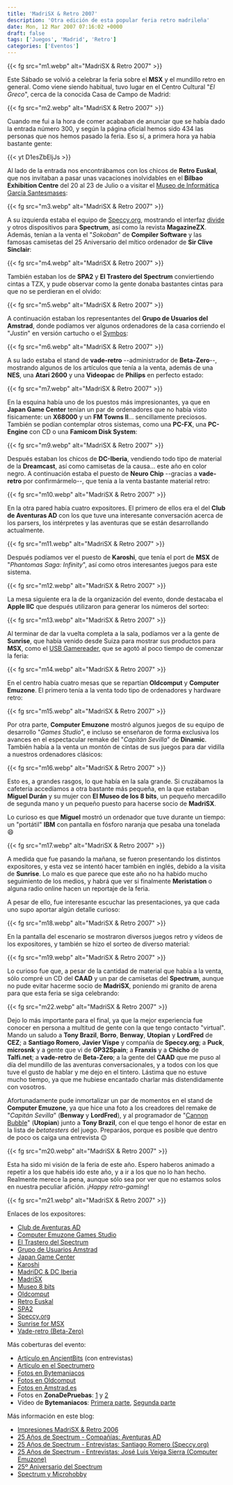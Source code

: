 ```yaml
---
title: 'MadriSX & Retro 2007'
description: 'Otra edición de esta popular feria retro madrileña'
date: Mon, 12 Mar 2007 07:16:02 +0000
draft: false
tags: ['Juegos', 'Madrid', 'Retro']
categories: ['Eventos']
---
```


{{< fg src="m1.webp" alt="MadriSX & Retro 2007" >}}

Este Sábado se volvió a celebrar la feria sobre el **MSX** y el mundillo retro en general. Como viene siendo habitual, tuvo lugar en el Centro Cultural "_El Greco_", cerca de la conocida Casa de Campo de Madrid:

{{< fg src="m2.webp" alt="MadriSX & Retro 2007" >}}

Cuando me fui a la hora de comer acababan de anunciar que se había dado la entrada número 300, y según la página oficial hemos sido 434 las personas que nos hemos pasado la feria. Eso sí, a primera hora ya habia bastante gente:

{{< yt D1esZbEljJs >}}

Al lado de la entrada nos encontrábamos con los chicos de **Retro Euskal**, que nos invitaban a pasar unas vacaciones inolvidables en el **Bilbao Exhibition Centre** del 20 al 23 de Julio o a visitar el [Museo de Informática García Santesmases](http://www.fdi.ucm.es/migs/):

{{< fg src="m3.webp" alt="MadriSX & Retro 2007" >}}

A su izquierda estaba el equipo de [Speccy.org](http://speccy.org/), mostrando el interfaz [divide](http://baze.au.com/divide/) y otros dispositivos para **Spectrum**, así como la revista **MagazineZX**. Además, tenían a la venta el "_Sokoban_" de **Compiler Software** y las famosas camisetas del 25 Aniversario del mítico ordenador de **Sir Clive Sinclair**:

{{< fg src="m4.webp" alt="MadriSX & Retro 2007" >}}

También estaban los de **SPA2** y **El Trastero del Spectrum** conviertiendo cintas a TZX, y pude observar como la gente donaba bastantes cintas para que no se perdieran en el olvido:

{{< fg src="m5.webp" alt="MadriSX & Retro 2007" >}}

A continuación estaban los representantes del **Grupo de Usuarios del Amstrad**, donde podíamos ver algunos ordenadores de la casa corriendo el "_Justin_" en versión cartucho o el [Symbos](http://es.wikipedia.org/wiki/SymbOS):

{{< fg src="m6.webp" alt="MadriSX & Retro 2007" >}}

A su lado estaba el stand de **vade-retro** --administrador de **Beta-Zero**--, mostrando algunos de los artículos que tenía a la venta, además de una **NES**, una **Atari 2600** y una **Videopac** de **Philips** en perfecto estado:

{{< fg src="m7.webp" alt="MadriSX & Retro 2007" >}}

En la esquina había uno de los puestos más impresionantes, ya que en **Japan Game Center** tenían un par de ordenadores que no había visto físicamente: un **X68000** y un **FM Towns II**... sencillamente preciosos. También se podían contemplar otros sistemas, como una **PC-FX**, una **PC-Engine** con CD o una **Famicom Disk System**:

{{< fg src="m9.webp" alt="MadriSX & Retro 2007" >}}

Después estaban los chicos de **DC-Iberia**, vendiendo todo tipo de material de la **Dreamcast**, así como camisetas de la causa... este año en color negro. A continuación estaba el puesto de **Neuro Chip** --gracias a **vade-retro** por confirmármelo--, que tenía a la venta bastante material retro:

{{< fg src="m10.webp" alt="MadriSX & Retro 2007" >}}

En la otra pared había cuatro expositores. El primero de ellos era el del **Club de Aventuras AD** con los que tuve una interesante conversación acerca de los parsers, los intérpretes y las aventuras que se están desarrollando actualmente.

{{< fg src="m11.webp" alt="MadriSX & Retro 2007" >}}

Después podíamos ver el puesto de **Karoshi**, que tenía el port de **MSX** de "_Phantomas Saga: Infinity_", así como otros interesantes juegos para este sistema.

{{< fg src="m12.webp" alt="MadriSX & Retro 2007" >}}

La mesa siguiente era la de la organización del evento, donde destacaba el **Apple IIC** que después utilizaron para generar los números del sorteo:

{{< fg src="m13.webp" alt="MadriSX & Retro 2007" >}}

Al terminar de dar la vuelta completa a la sala, podíamos ver a la gente de **Sunrise**, que había venido desde Suiza para mostrar sus productos para **MSX**, como el [USB Gamereader](http://www.msx.ch/sunformsx/products/hardware/usbgamereader.html), que se agotó al poco tiempo de comenzar la feria:

{{< fg src="m14.webp" alt="MadriSX & Retro 2007" >}}

En el centro había cuatro mesas que se repartían **Oldcomput** y **Computer Emuzone**. El primero tenía a la venta todo tipo de ordenadores y hardware retro:

{{< fg src="m15.webp" alt="MadriSX & Retro 2007" >}}

Por otra parte, **Computer Emuzone** mostró algunos juegos de su equipo de desarrollo "_Games Studio_", e incluso se enseñaron de forma exclusiva los avances en el espectacular remake del "_Capitán Sevilla_" de **Dinamic**. También había a la venta un montón de cintas de sus juegos para dar vidilla a nuestros ordenadores clásicos:

{{< fg src="m16.webp" alt="MadriSX & Retro 2007" >}}

Esto es, a grandes rasgos, lo que había en la sala grande. Si cruzábamos la cafetería accedíamos a otra bastante más pequeña, en la que estaban **Miguel Durán** y su mujer con **El Museo de los 8 bits**, un pequeño mercadillo de segunda mano y un pequeño puesto para hacerse socio de **MadriSX**.

Lo curioso es que **Miguel** mostró un ordenador que tuve durante un tiempo: un "portátil" **IBM** con pantalla en fósforo naranja que pesaba una tonelada :smile:

{{< fg src="m17.webp" alt="MadriSX & Retro 2007" >}}

A medida que fue pasando la mañana, se fueron presentando los distintos expositores, y esta vez se intentó hacer también en inglés, debido a la visita de **Sunrise**. Lo malo es que parece que este año no ha habido mucho seguimiento de los medios, y habrá que ver si finalmente **Meristation** o alguna radio online hacen un reportaje de la feria.

A pesar de ello, fue interesante escuchar las presentaciones, ya que cada uno supo aportar algún detalle curioso:

{{< fg src="m18.webp" alt="MadriSX & Retro 2007" >}}

En la pantalla del escenario se mostraron diversos juegos retro y vídeos de los expositores, y también se hizo el sorteo de diverso material:

{{< fg src="m19.webp" alt="MadriSX & Retro 2007" >}}

Lo curioso fue que, a pesar de la cantidad de material que había a la venta, sólo compré un CD del **CAAD** y un par de camisetas del **Spectrum**, aunque no pude evitar hacerme socio de **MadriSX**, poniendo mi granito de arena para que esta feria se siga celebrando:

{{< fg src="m22.webp" alt="MadriSX & Retro 2007" >}}

Dejo lo más importante para el final, ya que la mejor experiencia fue conocer en persona a multitud de gente con la que tengo contacto "virtual". Mando un saludo a **Tony Brazil**, **Borro**, **Benway**, **Utopian** y **LordFred** de **CEZ**; a **Santiago Romero**, **Javier Víspe** y compañía de **Speccy.org**; a **Puck**, **microsnk** y a gente que vi de **GP32Spain**; a **Franxis** y a **Chicho** de **Talfi.net**; a **vade-retro** de **Beta-Zero**; a la gente del **CAAD** que me puso al día del mundillo de las aventuras conversacionales, y a todos con los que tuve el gusto de hablar y me dejo en el tintero. Lástima que no estuve mucho tiempo, ya que me hubiese encantado charlar más distendidamente con vosotros.

Afortunadamente pude inmortalizar un par de momentos en el stand de **Computer Emuzone**, ya que hice una foto a los creadores del remake de "_Capitán Sevilla_" (**Benway** y **LordFred**), y al programador de "[Cannon Bubble](http://cezgs.computeremuzone.com/ficha.php?id=14)" (**Utopian**) junto a **Tony Brazil**, con el que tengo el honor de estar en la lista de _betatesters_ del juego. Preparáos, porque es posible que dentro de poco os caiga una entrevista :wink:

{{< fg src="m20.webp" alt="MadriSX & Retro 2007" >}}

Esta ha sido mi visión de la feria de este año. Espero haberos animado a repetir a los que habéis ido este año, y a ir a los que no lo han hecho. Realmente merece la pena, aunque sólo sea por ver que no estamos solos en nuestra peculiar afición. ¡_Happy retro-gaming_!

{{< fg src="m21.webp" alt="MadriSX & Retro 2007" >}}

Enlaces de los expositores:

*   [Club de Aventuras AD](http://www.caad.es/index.php)
*   [Computer Emuzone Games Studio](http://cezgs.computeremuzone.com/)
*   [El Trastero del Spectrum](http://www.speccy.org/trastero/)
*   [Grupo de Usuarios Amstrad](http://wiki.madrisx.org/wiki/index.php/Grupo_de_Usuarios_de_Amstrad)
*   [Japan Game Center](http://wiki.madrisx.org/wiki/index.php/Japan_Game_Center)
*   [Karoshi](http://karoshi.msxgamesbox.com/)
*   [MadriDC & DC Iberia](http://www.dciberia.net/tiki-view_articles.php)
*   [MadriSX](http://wiki.madrisx.org/)
*   [Museo 8 bits](http://www.museo8bits.com/)
*   [Oldcomput](http://www.oldcomput.8k.com/)
*   [Retro Euskal](http://www.retroeuskal.org/)
*   [SPA2](http://www.speccy.org/spa2/)
*   [Speccy.org](http://www.speccy.org/)
*   [Sunrise for MSX](http://www.msx.ch/sunformsx/)
*   [Vade-retro (Beta-Zero)](http://www.beta-zero.com/e107_plugins/forum/forum_viewtopic.php?619)

Más coberturas del evento:

*   [Artículo en AncientBits](http://ancientbits.bytemaniacos.com/HTML/Ancient%20Bits.htm) (con entrevistas)
*   [Artículo en el Spectrumero](http://www.speccy.org/spectrumero/party2/madridsx07.htm)
*   [Fotos en Bytemaniacos](http://www.bytemaniacos.com/galeria/main.php/v/reuniones/)
*   [Fotos en Oldcomput](http://www.oldcomput.8k.com/html/madrisx_2007.html)
*   [Fotos en Amstrad.es](http://www.amstrad.es/forum/viewtopic.php?p=7486#7486)
*   Fotos en **ZonaDePruebas**: [1](http://www.zonadepruebas.com/modules/newbb/viewtopic.php?topic_id=2026&forum=17&viewmode=flat&order=ASC&start=0) y [2](http://www.zonadepruebas.com/modules/newbb/viewtopic.php?topic_id=2032&forum=17&post_id=11614#forumpost11614)
*   Vídeo de **Bytemaniacos**: [Primera parte](http://www.youtube.com/watch?v=uLqc7jdzQ4M), [Segunda parte](http://www.youtube.com/watch?v=ghBifaSqPhc)

Más información en este blog:

*   [Impresiones MadriSX & Retro 2006](/impresiones-madrisx-retro-2006/)
*   [25 Años de Spectrum - Compañías: Aventuras AD](/25-anos-de-spectrum-companias-aventuras-ad/)
*   [25 Años de Spectrum - Entrevistas: Santiago Romero (Speccy.org)](/25-anos-de-spectrum-entrevistas-santiago-romero-speccyorg/)
*   [25 Años de Spectrum - Entrevistas: José Luis Veiga Sierra (Computer Emuzone)](/25-anos-de-spectrum-entrevistas-jose-luis-veiga-sierra-computer-emuzone/)
*   [25º Aniversario del Spectrum](/25%c2%ba-aniversario-del-spectrum/)
*   [Spectrum y Microhobby](/spectrum-y-microhobby/)